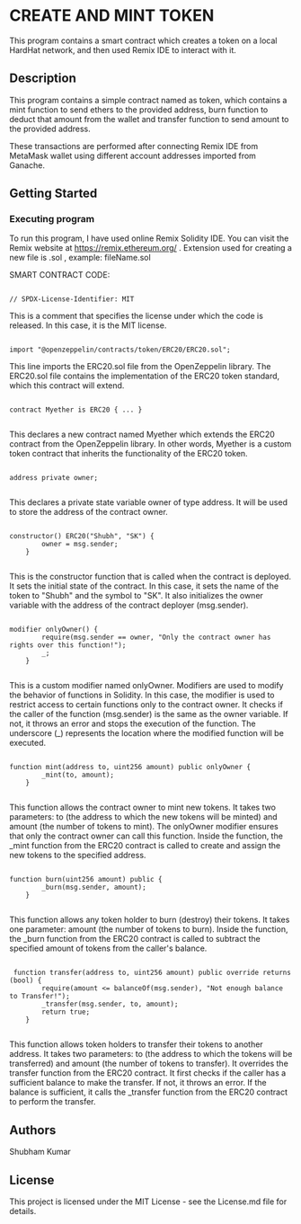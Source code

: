 # CREATE AND MINT TOKEN

This program contains a smart contract which creates a token on a local HardHat network, and then used Remix IDE to interact with it.

## Description

This program contains a simple contract named as token, which contains a mint function to send ethers to the provided address,  burn function to deduct that amount from the wallet and transfer function to send amount to the provided address.

These transactions are performed after connecting Remix IDE from MetaMask wallet using different account addresses imported from Ganache.

## Getting Started

### Executing program

To run this program, I have used online Remix Solidity IDE. You can visit the Remix website at https://remix.ethereum.org/ .
Extension used for creating a new file is .sol , example: fileName.sol

SMART CONTRACT CODE:

```solidity

// SPDX-License-Identifier: MIT

```

This is a comment that specifies the license under which the code is released. In this case, it is the MIT license.

```solidity

import "@openzeppelin/contracts/token/ERC20/ERC20.sol";

```

This line imports the ERC20.sol file from the OpenZeppelin library. The ERC20.sol file contains the implementation of the ERC20 token standard, which this contract will extend.

```solidity

contract Myether is ERC20 { ... }  
  
```

This declares a new contract named Myether which extends the ERC20 contract from the OpenZeppelin library. In other words, Myether is a custom token contract that inherits the functionality of the ERC20 token.

```solidity

address private owner;
  
```

This declares a private state variable owner of type address. It will be used to store the address of the contract owner.

```solidity

constructor() ERC20("Shubh", "SK") {
        owner = msg.sender;
    }
  
```

This is the constructor function that is called when the contract is deployed. It sets the initial state of the contract. In this case, it sets the name of the token to "Shubh" and the symbol to "SK". It also initializes the owner variable with the address of the contract deployer (msg.sender).

```solidity

modifier onlyOwner() {
        require(msg.sender == owner, "Only the contract owner has rights over this function!");
        _;
    }
  
```

This is a custom modifier named onlyOwner. Modifiers are used to modify the behavior of functions in Solidity. In this case, the modifier is used to restrict access to certain functions only to the contract owner. It checks if the caller of the function (msg.sender) is the same as the owner variable. If not, it throws an error and stops the execution of the function. The underscore (_) represents the location where the modified function will be executed.

```solidity

function mint(address to, uint256 amount) public onlyOwner {
        _mint(to, amount);
    }
  
```

This function allows the contract owner to mint new tokens. It takes two parameters: to (the address to which the new tokens will be minted) and amount (the number of tokens to mint). The onlyOwner modifier ensures that only the contract owner can call this function. Inside the function, the _mint function from the ERC20 contract is called to create and assign the new tokens to the specified address.

```solidity

function burn(uint256 amount) public {
        _burn(msg.sender, amount);
    }
  
```

This function allows any token holder to burn (destroy) their tokens. It takes one parameter: amount (the number of tokens to burn). Inside the function, the _burn function from the ERC20 contract is called to subtract the specified amount of tokens from the caller's balance.

```solidity

 function transfer(address to, uint256 amount) public override returns (bool) {
        require(amount <= balanceOf(msg.sender), "Not enough balance to Transfer!");
        _transfer(msg.sender, to, amount);
        return true;
    }
  
```

This function allows token holders to transfer their tokens to another address. It takes two parameters: to (the address to which the tokens will be transferred) and amount (the number of tokens to transfer). It overrides the transfer function from the ERC20 contract. It first checks if the caller has a sufficient balance to make the transfer. If not, it throws an error. If the balance is sufficient, it calls the _transfer function from the ERC20 contract to perform the transfer.

## Authors

Shubham Kumar

## License

This project is licensed under the MIT License - see the License.md file for details.
